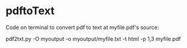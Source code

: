 # pdftoText
Code on terminal to convert pdf to text at myfile.pdf's source:

pdf2txt.py -O myoutput -o myoutput/myfile.txt -t html -p 1,3 myfile.pdf
